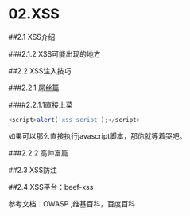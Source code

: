 # 02.XSS

##2.1 XSS介绍

###2.1.2 XSS可能出现的地方

##2.2 XSS注入技巧

###2.2.1 屌丝篇
  
####2.2.1.1直接上菜

```javascript
<script>alert('xss script');</script>
```

如果可以那么直接执行javascript脚本，那你就等着哭吧。

###2.2.2 高帅富篇

##2.3 XSS防注

##2.4 XSS平台：beef-xss

参考文档：OWASP ,维基百科，百度百科
